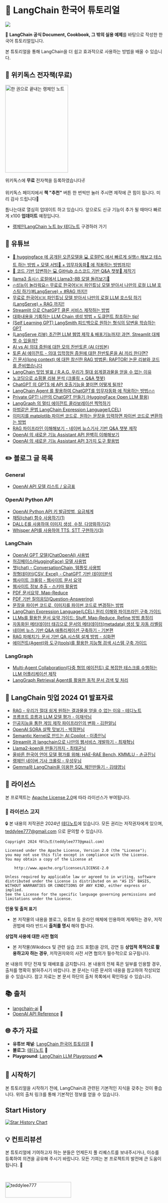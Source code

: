 # 📘 LangChain 한국어 튜토리얼 

![](images/welcome.png)

🌟 **LangChain 공식 Document, Cookbook, 그 밖의 실용 예제**를 바탕으로 작성한 한국어 튜토리얼입니다. 

본 튜토리얼을 통해 LangChain을 더 쉽고 효과적으로 사용하는 방법을 배울 수 있습니다.



## 📔 위키독스 전자책(무료)

<img src="./images/langchain-note.png" alt="한 권으로 끝내는 랭체인 노트" style="width:200px;height:280px;">


위키독스에 **무료** 전자책을 등록하였습니다✌️

위키독스 페이지에서 **책 "추천"** 버튼 한 번씩만 눌러 주시면 제작에 큰 힘이 됩니다. 미리 감사 드립니다🫶

틈나는대로 열심히 업데이트 하고 있습니다. 앞으로도 신규 기능이 추가 될 때마다 빠르게 x100 **업데이트** 예정입니다.

- [랭체인LangChain 노트 by 테디노트](https://wikidocs.net/book/14314) 구경하러 가기

## 🍿 유튜브
- [🤗 huggingface 에 공개된 오픈모델을 💻 로컬PC 에서 빠르게 실행🔥 해보고 테스트 하는 방법 + 모델 서빙🚀 + 업무자동화🤖 에 적용하는 방법까지!](https://youtu.be/bANQk--Maxs)
- [👀 코드 기반 답변하는 💻 GitHub 소스코드 기반 Q&A 챗봇🤖 제작기](https://youtu.be/yB8b-lW_5HY)
- [llama3 출시🔥 로컬에서 Llama3-8B 모델 돌려보기👀](https://youtu.be/12CuUQIPdM4)
- [🔥성능이 놀라워요🔥 무료로 한국어🇰🇷 파인튜닝 모델 받아서 나만의 로컬 LLM 호스팅 하기(#LangServe) + #RAG 까지!!](https://youtu.be/VkcaigvTrug)
- [무료로 한국어🇰🇷 파인튜닝 모델 받아서 나만의 로컬 LLM 호스팅 하기(LangServe) + RAG 까지!!](https://youtu.be/VkcaigvTrug)
- [Streamlit 으로 ChatGPT 클론 서비스 제작하는 방법](https://youtu.be/ZVmLe3odQvc)
- [대화내용을 기록하는 LLM Chain 생성 방법 + 도큐먼트 참조하는 tip!](https://youtu.be/VtS8yF2ItgI)
- [(Self Learning GPT) LangSmith 피드백으로 원하는 형식의 답변을 학습하는 GPT](https://youtu.be/8JEbrboSumg)
- [(LangServe 리뷰) 초간편 LLM 웹앱 제작 & 배포기능까지! 과연, Streamlit 대체할 수 있을까?](https://youtu.be/mdzMBF56HOM)
- [AI vs AI 의대 증원에 대한 모의 찬반토론 (AI 더빙본)](https://youtu.be/Z2j93efq1S0)
- [토론 AI 에이전트 - 의대 입학정원 증원에 대한 찬반토론을 AI 끼리 한다면?](https://youtu.be/NaU89YXQAoI)
- [긴 문서(long context) 에 대한 참신한 RAG 방법론: RAPTOR! 논문 리뷰와 코드를 준비했습니다](https://youtu.be/gcdkISrpMCA)
- [LangChain 밋업 발표 / R.A.G. 우리가 절대 쉽게결과물을 얻을 수 없는 이유](https://youtu.be/NfQrRQmDrcc)
- [노코딩으로 쇼핑몰 리뷰 분석 (크롤링 + Q&A 챗봇)](https://youtu.be/r5YyftofuII)
- [ChatGPT 의 GPTS 에 API 호출기능을 붙이면 어떻게 될까?](https://youtu.be/JBL4vhwUAnc)
- [LangChain Agent 를 활용하여 ChatGPT를 업무자동화 에 적용하는 방법🔥🔥](https://youtu.be/2q1XlbFVzf8)
- [Private GPT! 나만의 ChatGPT 만들기 (HuggingFace Open LLM 활용)](https://youtu.be/aECwQqBWfJM)
- [LangGraph 의 멀티 에이전트 콜라보레이션 찍먹하기](https://youtu.be/G8jrAA2bPnA)
- [마법같은 문법 LangChain Expression Language(LCEL)](https://youtu.be/0X4Ks_nJUt8)
- [이미지를 matplotlib 파이썬 코드로, 원하는 문장을 입력하면 파이썬 코드로 변환하는 방법](https://youtu.be/hY8Pquy3Hhg)
- [RAG 파이프라인 이해해보기 - 네이버 뉴스기사 기반 Q&A 챗봇 제작](https://youtu.be/1scMJH93v0M)
- [OpenAI 의 새로운 기능 Assistant API 완벽히 이해해보기](https://youtu.be/-Wne4a-8RlY)
- [OpenAI 의 새로운 기능 Assistant API 3가지 도구 활용법](https://youtu.be/BMW1NJkL7Ks)


## ✏️ 블로그 글 목록

### General

- [OpenAI API 모델 리스트 / 요금표](https://teddylee777.github.io/openai/openai-models/)

### OpenAI Python API

- [OpenAI Python API 키 발급방법, 요금체계](https://teddylee777.github.io/openai/openai-api-key/)
- [채팅(chat) 함수 사용하기(1)](https://teddylee777.github.io/openai/openai-api-tutorial-01/)
- [DALL·E를 사용하여 이미지 생성, 수정, 다양화하기(2)](https://teddylee777.github.io/openai/openai-api-tutorial-02/)
- [Whisper API를 사용하여 TTS, STT 구현하기(3)](https://teddylee777.github.io/openai/openai-api-tutorial-03/)

### LangChain

- [OpenAI GPT 모델(ChatOpenAI) 사용법](https://teddylee777.github.io/langchain/langchain-tutorial-01/)
- [허깅페이스(HuggingFace) 모델 사용법](https://teddylee777.github.io/langchain/langchain-tutorial-02/)
- [챗(chat) - ConversationChain, 템플릿 사용법](https://teddylee777.github.io/langchain/langchain-tutorial-03/)
- [정형데이터(CSV, Excel) - ChatGPT 기반 데이터분석](https://teddylee777.github.io/langchain/langchain-tutorial-04/)
- [웹사이트 크롤링 - 웹사이트 문서 요약](https://teddylee777.github.io/langchain/langchain-tutorial-05/)
- [웹사이트 정보 추출 - 스키마 활용법](https://teddylee777.github.io/langchain/langchain-tutorial-06/)
- [PDF 문서요약, Map-Reduce](https://teddylee777.github.io/langchain/langchain-tutorial-07/)
- [PDF 기반 질의응답(Question-Answering)](https://teddylee777.github.io/langchain/langchain-tutorial-08/)
- [문장을 파이썬 코드로, 이미지를 파이썬 코드로 변경하는 방법](https://teddylee777.github.io/langchain/langchain-code-generator/)
- [LangChain Expression Language(LCEL) 원리 이해와 파이프라인 구축 가이드](https://teddylee777.github.io/langchain/langchain-lcel/)
- [LLMs를 활용한 문서 요약 가이드: Stuff, Map-Reduce, Refine 방법 총정리](https://teddylee777.github.io/langchain/summarize-chain/)
- [자동화된 메타데이터 태깅으로 문서의 메타데이터(metadata) 생성 및 자동 라벨링](https://teddylee777.github.io/langchain/metadata-tagger/)
- [네이버 뉴스 기반 Q&A 애플리케이션 구축하기 - 기본편](https://teddylee777.github.io/langchain/rag-naver-news-qa/)
- [RAG 파헤치기: 문서 기반 QA 시스템 설계 방법 - 심화편](https://teddylee777.github.io/langchain/rag-tutorial/)
- [에이전트(Agent)와 도구(tools)를 활용한 지능형 검색 시스템 구축 가이드](https://teddylee777.github.io/langchain/langchain-agent/)

### LangGraph

- [Multi-Agent Collaboration(다중 협업 에이전트) 로 복잡한 테스크를 수행하는 LLM 어플리케이션 제작](https://teddylee777.github.io/langgraph/langgraph-multi-agent-collaboration/)
- [LangGraph Retrieval Agent를 활용한 동적 문서 검색 및 처리](https://teddylee777.github.io/langgraph/langgraph-agentic-rag/)

## 👥 LangChain 밋업 2024 Q1 발표자료

- [RAG - 우리가 절대 쉽게 원하는 결과물을 얻을 수 없는 이유 - 테디노트](https://aifactory.space/task/2719/discussion/830)
- [프름프트 흐름과 LLM 모델 평가 - 이재석님](https://aifactory.space/task/2719/discussion/831)
- [인공지능을 통한 게임 제작 파이프라인의 변화 - 김한얼님](https://aifactory.space/task/2719/discussion/834)
- [OpenAI SORA 살짝 맛보기 - 박정현님](https://aifactory.space/task/2719/discussion/839)
- [Semantic Kernel로 만드는 AI Copilot - 이종인님](https://aifactory.space/task/2719/discussion/835)
- [Streamlit 과 langchain으로 나만의 웹서비스 개발하기 - 최재혁님](https://aifactory.space/task/2719/discussion/832)
- [Llama2-koen을 만들기까지 - 최태균님](https://aifactory.space/task/2719/discussion/836)
- [올바른 한국어 언어 모델 평가를 위해: HAE-RAE Bench, KMMLU - 손규진님](https://aifactory.space/task/2719/discussion/833)
- [랭체인 네이버 기사 크롤링 - 우성우님](https://aifactory.space/task/2719/discussion/829)
- [Gemma와 LangChain을 이용한 SQL 체인만들기 - 김태영님](https://aifactory.space/task/2719/discussion/841)


## 📜 라이선스

본 프로젝트는 [Apache License 2.0](https://www.apache.org/licenses/LICENSE-2.0)에 따라 라이선스가 부여됩니다.

### 🚫 라이선스 고지 

🔒 본 내용의 저작권은 2024년 [테디노트](https://teddylee777.github.io)에 있습니다. 모든 권리는 저작권자에게 있으며, teddylee777@gmail.com 으로 문의할 수 있습니다.

```
Copyright 2024 테디노트(teddylee777@gmail.com)

Licensed under the Apache License, Version 2.0 (the "License");
you may not use this file except in compliance with the License.
You may obtain a copy of the License at

    http://www.apache.org/licenses/LICENSE-2.0

Unless required by applicable law or agreed to in writing, software
distributed under the License is distributed on an "AS IS" BASIS,
WITHOUT WARRANTIES OR CONDITIONS OF ANY KIND, either express or implied.
See the License for the specific language governing permissions and
limitations under the License.
```

**인용 및 출처 표기**

- 본 저작물의 내용을 블로그, 유튜브 등 온라인 매체에 인용하여 게재하는 경우, 저작권법에 따라 반드시 **출처를 명시** 해야 합니다.

**상업적 사용에 대한 사전 협의**

- 본 저작물(Wikidocs 및 관련 실습 코드 포함)을 강의, 강연 등 **상업적 목적으로 활용하고자 하는 경우**, 저작권자와의 사전 서면 협의가 필수적으로 요구됩니다.

본 내용의 무단 전재 및 재배포를 금지합니다. 본 내용의 전체 혹은 일부를 인용할 경우, 출처를 명확히 밝혀주시기 바랍니다.
본 문서는 다른 문서의 내용을 참고하여 작성되었을 수 있습니다. 참고 자료는 본 문서 하단의 출처 목록에서 확인하실 수 있습니다.

## 📚 출처

- [langchain-ai](https://github.com/langchain-ai/langchain) 📖
- [OpenAI API Reference](https://platform.openai.com/docs/introduction) 🤖

## 🌐 추가 자료

- **유튜브 채널**: [LangChain 한국어 튜토리얼](https://www.youtube.com/channel/UCt2wAAXgm87ACiQnDHQEW6Q) 🎥
- **블로그**: [테디노트](https://teddylee777.github.io) 📝
- **Playground**: [LangChain LLM Playground](http://llm.teddynote.com) 🎮

## 🚀 시작하기

본 튜토리얼을 시작하기 전에, LangChain과 관련된 기본적인 지식을 갖추는 것이 좋습니다. 위의 출처 링크를 통해 기본적인 정보를 얻을 수 있습니다.

## Start History

[![Star History Chart](https://api.star-history.com/svg?repos=teddylee777/langchain-kr&type=Date)](https://star-history.com/#teddylee777/langchain-kr&Date)


## 💡 컨트리뷰션

본 튜토리얼에 기여하고자 하는 분들은 언제든지 풀 리퀘스트를 보내주시거나, 이슈를 등록하여 의견을 공유해 주시기 바랍니다. 모든 기여는 본 프로젝트의 발전에 큰 도움이 됩니다. 💖

<br/>
<p><a href="https://www.buymeacoffee.com/teddylee777"> <img align="left" src="https://cdn.buymeacoffee.com/buttons/v2/default-yellow.png" height="50" width="210" alt="teddylee777" /></a></p>
